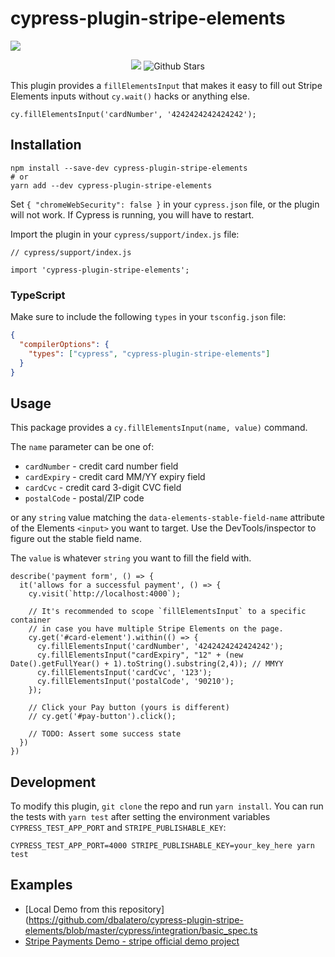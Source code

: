 # cypress-plugin-stripe-elements

<img src="assets/cover.jpg" />
<p align="center" style="align: center;">
  <img src="https://github.com/dbalatero/cypress-plugin-stripe-elements/workflows/End-to-end%20tests/badge.svg" /> 

  <img src="https://img.shields.io/github/stars/dbalatero/cypress-plugin-stripe-elements" alt="Github Stars" />
</p>

This plugin provides a `fillElementsInput` that makes it easy to fill out
Stripe Elements inputs without `cy.wait()` hacks or anything else.

```es6
cy.fillElementsInput('cardNumber', '4242424242424242');
```

## Installation

```
npm install --save-dev cypress-plugin-stripe-elements
# or
yarn add --dev cypress-plugin-stripe-elements
```

Set `{ "chromeWebSecurity": false }` in your `cypress.json` file, or the plugin
will not work. If Cypress is running, you will have to restart.

Import the plugin in your `cypress/support/index.js` file:

```es6
// cypress/support/index.js

import 'cypress-plugin-stripe-elements';
```

### TypeScript

Make sure to include the following `types` in your `tsconfig.json` file:

```json 
{
  "compilerOptions": {
    "types": ["cypress", "cypress-plugin-stripe-elements"]
  }
}
```

## Usage

This package provides a `cy.fillElementsInput(name, value)` command.

The `name` parameter can be one of:

* `cardNumber` - credit card number field
* `cardExpiry` - credit card MM/YY expiry field
* `cardCvc` - credit card 3-digit CVC field
* `postalCode` - postal/ZIP code

or any `string` value matching the `data-elements-stable-field-name` attribute
of the Elements `<input>` you want to target. Use the DevTools/inspector to
figure out the stable field name.

The `value` is whatever `string` you want to fill the field with.

```es6
describe('payment form', () => {
  it('allows for a successful payment', () => {
    cy.visit(`http://localhost:4000`);

    // It's recommended to scope `fillElementsInput` to a specific container
    // in case you have multiple Stripe Elements on the page.
    cy.get('#card-element').within(() => {
      cy.fillElementsInput('cardNumber', '4242424242424242');
      cy.fillElementsInput("cardExpiry", "12" + (new Date().getFullYear() + 1).toString().substring(2,4)); // MMYY
      cy.fillElementsInput('cardCvc', '123');
      cy.fillElementsInput('postalCode', '90210');
    });

    // Click your Pay button (yours is different)
    // cy.get('#pay-button').click();

    // TODO: Assert some success state
  })
})
```

## Development

To modify this plugin, `git clone` the repo and run `yarn install`. You can run
the tests with `yarn test` after setting the environment variables `CYPRESS_TEST_APP_PORT` and `STRIPE_PUBLISHABLE_KEY`:

```
CYPRESS_TEST_APP_PORT=4000 STRIPE_PUBLISHABLE_KEY=your_key_here yarn test
```

## Examples

- [Local Demo from this repository](https://github.com/dbalatero/cypress-plugin-stripe-elements/blob/master/cypress/integration/basic_spec.ts
- [Stripe Payments Demo - stripe official demo project](https://github.com/riccardogiorato/cypress-for-everything/blob/main/examples/stripe/cypress/integration/stripe-elements.ts)
